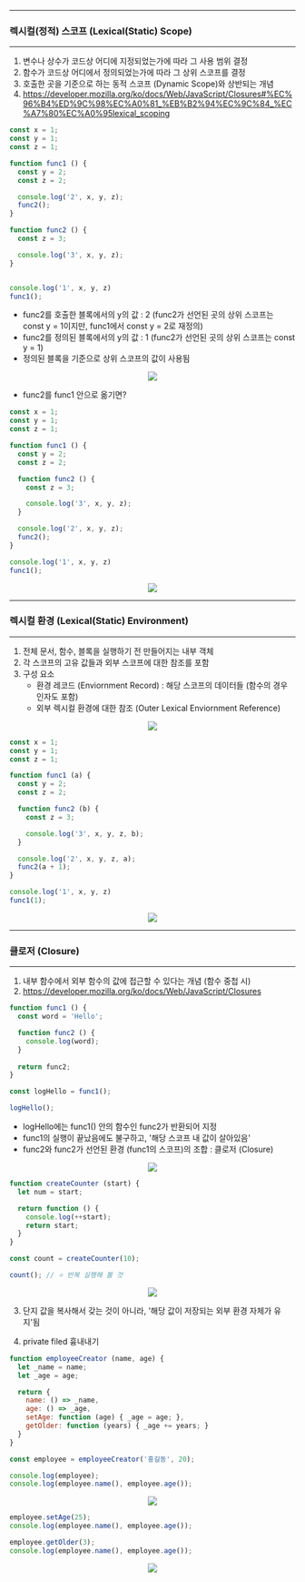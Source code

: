 -----
### 렉시컬(정적) 스코프 (Lexical(Static) Scope)
-----
1. 변수나 상수가 코드상 어디에 지정되었는가에 따라 그 사용 범위 결정
2. 함수가 코드상 어디에서 정의되었는가에 따라 그 상위 스코프를 결정
3. 호출한 곳을 기준으로 하는 동적 스코프 (Dynamic Scope)와 상반되는 개념
4. https://developer.mozilla.org/ko/docs/Web/JavaScript/Closures#%EC%96%B4%ED%9C%98%EC%A0%81_%EB%B2%94%EC%9C%84_%EC%A7%80%EC%A0%95lexical_scoping

```js
const x = 1;
const y = 1;
const z = 1;

function func1 () {
  const y = 2;
  const z = 2;

  console.log('2', x, y, z);
  func2();
}

function func2 () {
  const z = 3;

  console.log('3', x, y, z);
}


console.log('1', x, y, z)
func1();
```
  - func2를 호출한 블록에서의 y의 값 : 2 (func2가 선언된 곳의 상위 스코프는 const y = 1이지만, func1에서 const y = 2로 재정의)
  - func2를 정의된 블록에서의 y의 값 : 1 (func2가 선언된 곳의 상위 스코프는 const y = 1)
  - 정의된 블록을 기준으로 상위 스코프의 값이 사용됨
<div align="center">
<img src="https://github.com/sooyounghan/HTTP/assets/34672301/8da605d2-18cd-4ef2-bdd8-7d684091f6d5">
</div>

  - func2를 func1 안으로 옮기면?
```js
const x = 1;
const y = 1;
const z = 1;

function func1 () {
  const y = 2;
  const z = 2;

  function func2 () {
    const z = 3;

    console.log('3', x, y, z);
  }

  console.log('2', x, y, z);
  func2();
}

console.log('1', x, y, z)
func1();
```
<div align="center">
<img src="https://github.com/sooyounghan/HTTP/assets/34672301/376575b5-fd5a-4159-bc82-4eb89ccd25c0">
</div>

-----
### 렉시컬 환경 (Lexical(Static) Environment)
-----
1. 전체 문서, 함수, 블록을 실행하기 전 만들어지는 내부 객체
2. 각 스코프의 고유 값들과 외부 스코프에 대한 참조를 포함
3. 구성 요소
   - 환경 레코드 (Enviornment Record) : 해당 스코프의 데이터들 (함수의 경우 인자도 포함)
   - 외부 렉시컬 환경에 대한 참조 (Outer Lexical Enviornment Reference) 
<div align="center">
<img src="https://github.com/sooyounghan/HTTP/assets/34672301/af8edcac-6ca9-4d9e-86ef-e46d3e06e637">
</div>

```js
const x = 1;
const y = 1;
const z = 1;

function func1 (a) {
  const y = 2;
  const z = 2;

  function func2 (b) {
    const z = 3;

    console.log('3', x, y, z, b);
  }

  console.log('2', x, y, z, a);
  func2(a + 1);
}

console.log('1', x, y, z)
func1(1);
```
<div align="center">
<img src="https://github.com/sooyounghan/HTTP/assets/34672301/c50673f1-7e75-44c3-a78a-04029a2a2b38">
</div>

-----
### 클로저 (Closure)
-----
1. 내부 함수에서 외부 함수의 값에 접근할 수 있다는 개념 (함수 중첩 시)
2. https://developer.mozilla.org/ko/docs/Web/JavaScript/Closures
```js
function func1 () {
  const word = 'Hello';

  function func2 () {
    console.log(word);
  }
  
  return func2;
}

const logHello = func1();

logHello();
```
  - logHello에는 func1() 안의 함수인 func2가 반환되어 지정
  - func1의 실행이 끝났음에도 불구하고, '해당 스코프 내 값이 살아있음'
  - func2와 func2가 선언된 환경 (func1의 스코프)의 조합 : 클로저 (Closure)
<div align="center">
<img src="https://github.com/sooyounghan/HTTP/assets/34672301/813ee16c-37af-4371-be91-bf899695aebc">
</div>

```js
function createCounter (start) {
  let num = start;

  return function () {
    console.log(++start);
    return start;
  }
}

const count = createCounter(10);
```

```js
count(); // ⭐ 반복 실행해 볼 것
```
<div align="center">
<img src="https://github.com/sooyounghan/HTTP/assets/34672301/1b2e0322-4897-4d84-8cdd-d0941ff1c1b4">
</div>

3. 단지 값을 복사해서 갖는 것이 아니라, '해당 값이 저장되는 외부 환경 자체가 유지'됨
   
4. private filed 흉내내기
```js
function employeeCreator (name, age) {
  let _name = name;
  let _age = age;

  return {
    name: () => _name,
    age: () => _age,
    setAge: function (age) { _age = age; },
    getOlder: function (years) { _age += years; }
  }
}

const employee = employeeCreator('홍길동', 20);

console.log(employee);
console.log(employee.name(), employee.age());
```
<div align="center">
<img src="https://github.com/sooyounghan/HTTP/assets/34672301/f763277f-6861-403f-8117-23b6119a5e1e">
</div>

```js
employee.setAge(25);
console.log(employee.name(), employee.age());

employee.getOlder(3);
console.log(employee.name(), employee.age());
```
<div align="center">
<img src="https://github.com/sooyounghan/HTTP/assets/34672301/dec16011-c738-4dd8-97c2-bf6229c281c1">
</div>
